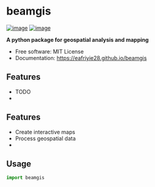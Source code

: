 # beamgis


[![image](https://img.shields.io/pypi/v/beamgis.svg)](https://pypi.python.org/pypi/beamgis)
[![image](https://img.shields.io/conda/vn/conda-forge/beamgis.svg)](https://anaconda.org/conda-forge/beamgis)


**A python package for geospatial analysis and mapping**


-   Free software: MIT License
-   Documentation: https://eafriyie28.github.io/beamgis


## Features

-   TODO
-
## Features

-   Create interactive maps
-   Process geospatial data
-

## Usage
```python
import beamgis

```
